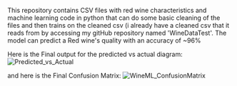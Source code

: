 This repository contains CSV files with red wine characteristics and machine learning code in python that can do some basic cleaning of the files and then trains on the cleaned csv (i already have a cleaned csv that it reads from by accessing my gitHub repository named 'WineDataTest'.
The model can predict a Red wine's quality with an accuracy of ~96%

Here is the Final output for the predicted vs actual diagram:
![Predicted_vs_Actual](https://github.com/user-attachments/assets/9ec9170c-16ed-4735-81c2-c69620c90e1a)

and here is the Final Confusion Matrix:
![WineML_ConfusionMatrix](https://github.com/user-attachments/assets/1f8822b3-a153-4a06-9b81-1f18957ff9c0)
